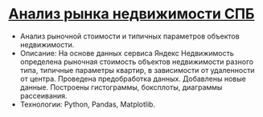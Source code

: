 # [Анализ рынка недвижимости СПБ](https://github.com/Katetim88/Portfolio/blob/main/Анализ%20рынка%20недвижимости%20СПБ/Анализ%20рынка%20недвижимости%20СПБ.ipynb)
- Анализ рыночной стоимости и типичных параметров объектов недвижимости.
- Описание: На основе данных сервиса Яндекс Недвижимость определена рыночная стоимость
объектов недвижимости разного типа, типичные параметры квартир, в зависимости от
удаленности от центра. Проведена предобработка данных. Добавлены новые данные.
Построены гистограммы, боксплоты, диаграммы рассеивания.
- Технологии: Python, Pandas, Matplotlib.
